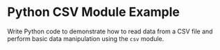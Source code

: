 # Python CSV Module Example

Write Python code to demonstrate how to read data from a CSV file and perform basic data manipulation using the `csv` module.